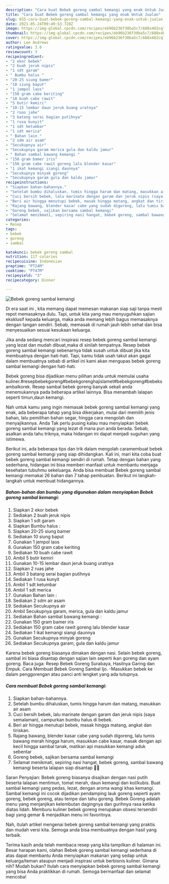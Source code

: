 ```yaml
---
description: "Cara buat Bebek goreng sambal kemangi yang enak Untuk Jualan"
title: "Cara buat Bebek goreng sambal kemangi yang enak Untuk Jualan"
slug: 655-cara-buat-bebek-goreng-sambal-kemangi-yang-enak-untuk-jualan
date: 2021-05-24T09:49:53.728Z
image: https://img-global.cpcdn.com/recipes/eb96b236f30ba5c7/680x482cq70/bebek-goreng-sambal-kemangi-foto-resep-utama.jpg
thumbnail: https://img-global.cpcdn.com/recipes/eb96b236f30ba5c7/680x482cq70/bebek-goreng-sambal-kemangi-foto-resep-utama.jpg
cover: https://img-global.cpcdn.com/recipes/eb96b236f30ba5c7/680x482cq70/bebek-goreng-sambal-kemangi-foto-resep-utama.jpg
author: Lee Andrews
ratingvalue: 3.6
reviewcount: 3
recipeingredient:
- "2 ekor bebek"
- "2 buah jeruk nipis"
- "1 sdt garam"
- " Bumbu halus "
- "20-25 siung bamer"
- "10 siung baput"
- "1 jempol laos"
- "150 gram cabe keriting"
- "10 buah cabe rawit"
- "5 butir kemiri"
- "10-15 lembar daun jeruk buang uratnya"
- "2 ruas jahe"
- "3 batang serai bagian putihnya"
- "1 rusa kunyit"
- "1 sdt ketumbar"
- "1 sdt merica"
- " Bahan lain "
- "2 sdm air asam"
- "Secukupnya air"
- "Secukupnya garam merica gula dan kaldu jamur"
- " Bahan sambal bawang kemangi "
- "150 gram bamer iris"
- "150 gram cabe rawit goreng lalu blender kasar"
- "1 ikat kemangi siangi daunnya"
- "Secukupnya minyak goreng"
- "Secukupnya garam gula dan kaldu jamur"
recipeinstructions:
- "Siapkan bahan-bahannya."
- "Setelah bumbu dihaluskan, tumis hingga harum dan matang, masukkan air asam"
- "Cuci bersih bebek, lalu marinate dengan garam dan jeruk nipis (saya semalaman), campurkan bumbu halus di bebek."
- "Beri air hingga menutupi bebek, masak hingga matang, angkat dan tiriskan."
- "Rajang bawang, blender kasar cabe yang sudah digoreng, lalu tumis bawang merah hingga harum, masukkan cabe kasar, masak dengan api kecil hingga sambal tanak, matikan api masukkan kemangi aduk sebentar"
- "Goreng bebek, sajikan bersama sambal kemangi"
- "Selamat menikmati, sepiring nasi hangat, bebek goreng, sambal bawang kemangi beserta lalapan siap disantap 🙏😋"
categories:
- Resep
tags:
- bebek
- goreng
- sambal

katakunci: bebek goreng sambal 
nutrition: 117 calories
recipecuisine: Indonesian
preptime: "PT24M"
cooktime: "PT47M"
recipeyield: "3"
recipecategory: Dinner

---
```



![Bebek goreng sambal kemangi](https://img-global.cpcdn.com/recipes/eb96b236f30ba5c7/680x482cq70/bebek-goreng-sambal-kemangi-foto-resep-utama.jpg)

Di era  saat ini , kita memang dapat memesan makanan siap saji tanpa mesti repot memasaknya dulu. Tapi, untuk kita yang mau menyuguhkan sajian eksklusif kepada keluarga, maka anda memang lebih bagus memasaknya dengan tangan sendiri. Sebab, memasak di rumah jauh lebih sehat dan bisa menyesuaikan sesuai kesukaan keluarga.

Jika anda sedang mencari inspirasi resep bebek goreng sambal kemangi yang lezat dan mudah dibuat,maka di sinilah tempatnya. Resep bebek goreng sambal kemangi  sebenarnya tidak susah untuk dibuat jika kita membuatnya dengan hati-hati. Tapi, kamu tidak usah takut akan gagal dalam membuatnya 
sebab di artikel ini kami akan mengupas bebek goreng sambal kemangi dengan hati-hati.  

Bebek goreng bisa dijadikan menu pilihan anda untuk memulai usaha kuliner.#resepbebekgoreng#bebekgorenghajislamet#bebekgoreng#bebeksambalkorek. Resep sambal bebek goreng banyak sekali anda menemukannya pada beberapa artikel lainnya. Bisa menambah lalapan seperti timun,daun kemangi.

Nah untuk kamu yang ingin memasak bebek goreng sambal kemangi yang enak, ada beberapa tahap yang bisa dikerjakan, mulai dari memilih jenis bahan, lalu pemilihan bahan segar, hingga cara mengolah dan menyajikannya. Anda Tak perlu pusing kalau mau menyiapkan bebek goreng sambal kemangi yang lezat di mana pun anda berada. Sebab, asalkan anda  tahu triknya, maka hidangan ini dapat menjadi suguhan yang istimewa.

Berikut ini, ada beberapa tips dan trik dalam mengolah caramembuat bebek goreng sambal kemangi yang siap dihidangkan. Kali ini, mari kita coba buat bebek goreng sambal kemangi sendiri di rumah. Tetap dengan bahan yang sederhana, hidangan ini bisa memberi manfaat untuk membantu menjaga kesehatan tubuhmu sekeluarga. Anda bisa membuat Bebek goreng sambal kemangi memakai 26 bahan dan 7 tahap pembuatan. Berikut ini langkah-langkah untuk membuat hidangannya.

<!--inarticleads1-->

##### Bahan-bahan dan bumbu yang digunakan dalam menyiapkan Bebek goreng sambal kemangi:

1. Siapkan 2 ekor bebek
1. Sediakan 2 buah jeruk nipis
1. Siapkan 1 sdt garam
1. Siapkan  Bumbu halus :
1. Siapkan 20-25 siung bamer
1. Sediakan 10 siung baput
1. Gunakan 1 jempol laos
1. Gunakan 150 gram cabe keriting
1. Sediakan 10 buah cabe rawit
1. Ambil 5 butir kemiri
1. Gunakan 10-15 lembar daun jeruk buang uratnya
1. Siapkan 2 ruas jahe
1. Ambil 3 batang serai bagian putihnya
1. Sediakan 1 rusa kunyit
1. Ambil 1 sdt ketumbar
1. Ambil 1 sdt merica
1. Gunakan  Bahan lain :
1. Sediakan 2 sdm air asam
1. Sediakan Secukupnya air
1. Ambil Secukupnya garam, merica, gula dan kaldu jamur
1. Sediakan  Bahan sambal bawang kemangi :
1. Gunakan 150 gram bamer iris
1. Sediakan 150 gram cabe rawit goreng lalu blender kasar
1. Sediakan 1 ikat kemangi siangi daunnya
1. Gunakan Secukupnya minyak goreng
1. Sediakan Secukupnya garam, gula dan kaldu jamur


Karena bebek goreng biasanya dimakan dengan nasi. Selain bebek goreng, sambal ini biasa disantap dengan sajian lain seperti ikan goreng dan ayam goreng. Baca juga: Resep Bebek Goreng Surabaya, Hasilnya Garing dan Empuk. Cara Membuat Bebek Goreng Sambal Ijo. -Masukkan bebek ke dalam penggorengan atau panci anti lengket yang ada tutupnya. 

<!--inarticleads2-->

##### Cara membuat Bebek goreng sambal kemangi:

1. Siapkan bahan-bahannya.
1. Setelah bumbu dihaluskan, tumis hingga harum dan matang, masukkan air asam
1. Cuci bersih bebek, lalu marinate dengan garam dan jeruk nipis (saya semalaman), campurkan bumbu halus di bebek.
1. Beri air hingga menutupi bebek, masak hingga matang, angkat dan tiriskan.
1. Rajang bawang, blender kasar cabe yang sudah digoreng, lalu tumis bawang merah hingga harum, masukkan cabe kasar, masak dengan api kecil hingga sambal tanak, matikan api masukkan kemangi aduk sebentar
1. Goreng bebek, sajikan bersama sambal kemangi
1. Selamat menikmati, sepiring nasi hangat, bebek goreng, sambal bawang kemangi beserta lalapan siap disantap 🙏😋


Saran Penyajian: Bebek goreng biasanya disajikan dengan nasi putih beserta lalapan mentimun, tomat merah, daun kemangi dan kol/kubis. Buat sambal kemangi yang pedas, lezat, dengan aroma wangi khas kemangi. Sambal kemangi ini cocok dijadikan pendamping lauk goreng seperti ayam goreng, bebek goreng, atau tempe dan tahu goreng. Bebek Goreng adalah menu yang menjanjikan kelembutan dagingnya dan gurihnya rasa ketika diatas lidah. Memburu kuliner bebek goreng merupakan obsesi tersendiri bagi yang gemar &amp; menjadikan menu ini favoritnya. 

Nah, itulah artikel mengenai  bebek goreng sambal kemangi  yang praktis dan mudah versi kita. Semoga anda bisa membuatnya dengan hasil yang terbaik. 

Terima kasih anda telah membaca resep yang kita tampilkan di halaman ini. Besar harapan kami, olahan  Bebek goreng sambal kemangi sederhana di atas dapat membantu Anda menyiapkan makanan yang sedap untuk keluarga/teman ataupun menjadi inspirasi untuk berbisnis kuliner. Gimana nih? Mudah bukan? Itulah cara menyiapkan bebek goreng sambal kemangi yang bisa Anda praktikkan di rumah. Semoga bermanfaat dan selamat mencoba!

